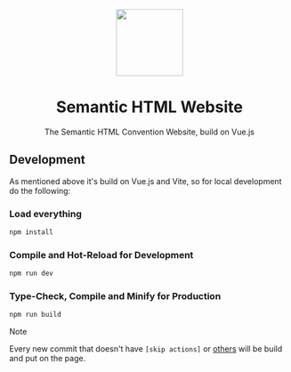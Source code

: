 <div align="center">
<img src="https://semantichtml.github.io/icon.png" width="120"/>
<h1>Semantic HTML Website</h1>
<p>The Semantic HTML Convention Website, build on Vue.js</p>
</div>

## Development
As mentioned above it's build on Vue.js and Vite, so for local development do the following:

### Load everything

```sh
npm install
```

### Compile and Hot-Reload for Development

```sh
npm run dev
```

### Type-Check, Compile and Minify for Production

```sh
npm run build
```

>[!NOTE]
>Every new commit that doesn't have `[skip actions]` or [others](https://docs.github.com/en/actions/managing-workflow-runs/skipping-workflow-runs) will be build and put on the page.
